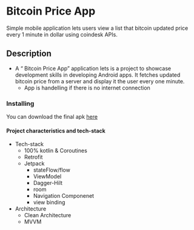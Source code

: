 # Bitcoin Price App
Simple mobile application lets users view a list that bitcoin updated price every 1 minute in dollar using coindesk APIs.
## Description
* A “ Bitcoin Price App” application lets  is a project to showcase development skills in developing Android apps. It fetches updated bitcoin price from a server and display it the user every one minute.
    * App is handelling if there is no internet connection

### Installing
You can download the final apk [here](https://drive.google.com/file/d/1OOGhI373Vq4GUrpF6N-WDOtqfMz4xKvH/view?usp=sharing)

#### Project characteristics and tech-stack
* Tech-stack
    * 100% kotlin & Coroutines
    * Retrofit
    * Jetpack
        * stateFlow/flow
        * ViewModel
        * Dagger-Hilt
        * room 
        * Navigation Componenet
        * view binding
* Architecture
    * Clean Architecture
    * MVVM
